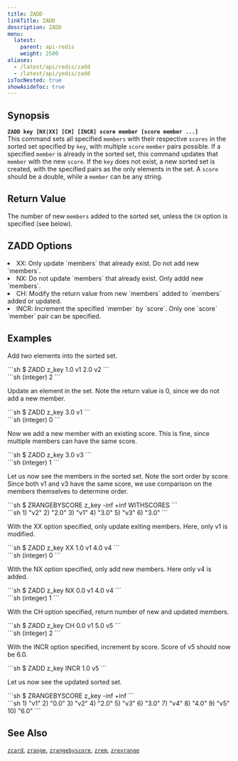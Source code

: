 ```yaml
---
title: ZADD
linkTitle: ZADD
description: ZADD
menu:
  latest:
    parent: api-redis
    weight: 2500
aliases:
  - /latest/api/redis/zadd
  - /latest/api/yedis/zadd
isTocNested: true
showAsideToc: true
---
```


## Synopsis
<b>`ZADD key [NX|XX] [CH] [INCR] score member [score member ...]`</b><br>
This command sets all specified `members` with their respective `scores` in the sorted set
specified by `key`, with multiple `score` `member` pairs possible. If a specified `member` is already in
the sorted set, this command updates that `member` with the new `score`. If the `key` does not exist, a new sorted set
is created, with the specified pairs as the only elements in the set. A `score` should be a double,
while a `member` can be any string.

## Return Value
The number of new `members` added to the sorted set, unless the `CH` option is specified (see below).

## ZADD Options
<li> XX: Only update `members` that already exist. Do not add new `members`.</li>
<li> NX: Do not update `members` that already exist. Only addd new `members`.</li>
<li> CH: Modify the return value from new `members` added to `members` added or updated.</li>
<li> INCR: Increment the specified `member` by `score`. Only one `score` `member` pair can be specified.</li>

## Examples

Add two elements into the sorted set.
<div class='copy separator-dollar'>
```sh
$ ZADD z_key 1.0 v1 2.0 v2
```
</div>
```sh
(integer) 2
```

Update an element in the set. Note the return value is 0, since we do not add a new member.
<div class='copy separator-dollar'>
```sh
$ ZADD z_key 3.0 v1
```
</div>
```sh
(integer) 0
```

Now we add a new member with an existing score. This is fine, since multiple members can have the same score.
<div class='copy separator-dollar'>
```sh
$ ZADD z_key 3.0 v3
```
</div>
```sh
(integer) 1
```

Let us now see the members in the sorted set. Note the sort order by score. Since both v1 and v3 have the same score, we use comparison on the members themselves to determine order.
<div class='copy separator-dollar'>
```sh
$ ZRANGEBYSCORE z_key -inf +inf WITHSCORES
```
</div>
```sh
1) "v2"
2) "2.0"
3) "v1"
4) "3.0"
5) "v3"
6) "3.0"
```

With the XX option specified, only update exiting members. Here, only v1 is modified.
<div class='copy separator-dollar'>
```sh
$ ZADD z_key XX 1.0 v1 4.0 v4
```
</div>
```sh
(integer) 0
```

With the NX option specified, only add new members. Here only v4 is added.
<div class='copy separator-dollar'>
```sh
$ ZADD z_key NX 0.0 v1 4.0 v4
```
</div>
```sh
(integer) 1
```

With the CH option specified, return number of new and updated members.
<div class='copy separator-dollar'>
```sh
$ ZADD z_key CH 0.0 v1 5.0 v5
```
</div>
```sh
(integer) 2
```

With the INCR option specified, increment by score. Score of v5 should now be 6.0.
<div class='copy separator-dollar'>
```sh
$ ZADD z_key INCR 1.0 v5
```
</div>

Let us now see the updated sorted set.
<div class='copy separator-dollar'>
```sh
$ ZRANGEBYSCORE z_key -inf +inf
```
</div>
```sh
1) "v1"
2) "0.0"
3) "v2"
4) "2.0"
5) "v3"
6) "3.0"
7) "v4"
8) "4.0"
9) "v5"
10) "6.0"
```

## See Also
[`zcard`](../zcard/), [`zrange`](../zrange/), [`zrangebyscore`](../zrangebyscore/), [`zrem`](../zrem/), [`zrevrange`](../zrevrange)
